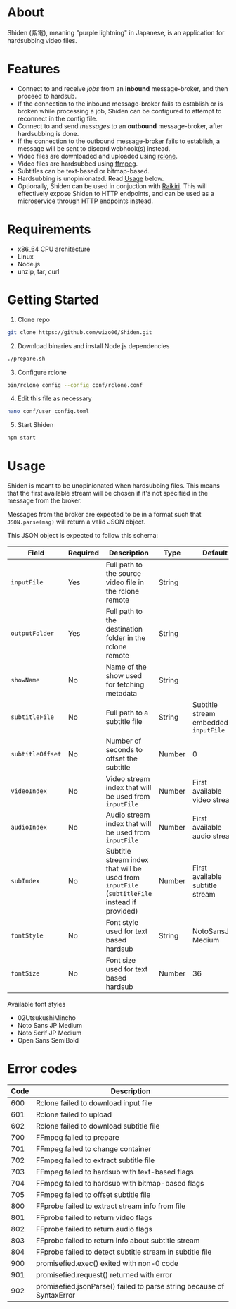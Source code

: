 # About
Shiden (紫電), meaning "purple lightning" in Japanese, is an application for hardsubbing video files. 

# Features
- Connect to and receive *jobs* from an **inbound** message-broker, and then proceed to hardsub.
- If the connection to the inbound message-broker fails to establish or is broken while processing a job, Shiden can be configured to attempt to reconnect in the config file.
- Connect to and send *messages* to an **outbound** message-broker, after hardsubbing is done.
- If the connection to the outbound message-broker fails to establish, a message will be sent to discord webhook(s) instead.
- Video files are downloaded and uploaded using [rclone](https://rclone.org/).
- Video files are hardsubbed using [ffmpeg](https://ffmpeg.org/).
- Subtitles can be text-based or bitmap-based.
- Hardsubbing is unopinionated. Read [Usage](#usage) below.
- Optionally, Shiden can be used in conjuction with [Raikiri](https://github.com/wizo06/Raikiri). This will effectively expose Shiden to HTTP endpoints, and can be used as a microservice through HTTP endpoints instead.

# Requirements
- x86_64 CPU architecture
- Linux
- Node.js
- unzip, tar, curl

# Getting Started

1. Clone repo
```bash
git clone https://github.com/wizo06/Shiden.git
```
2. Download binaries and install Node.js dependencies
```bash
./prepare.sh
```
3. Configure rclone
```bash
bin/rclone config --config conf/rclone.conf
```
4. Edit this file as necessary
```bash
nano conf/user_config.toml
```
5. Start Shiden
```bash
npm start
```

# Usage
Shiden is meant to be unopinionated when hardsubbing files. This means that the first available stream will be chosen if it's not specified in the message from the broker.

Messages from the broker are expected to be in a format such that `JSON.parse(msg)` will return a valid JSON object. 

This JSON object is expected to follow this schema:

Field | Required | Description | Type | Default
--- | --- | --- | --- | --- |
`inputFile` | Yes | Full path to the source video file in the rclone remote | String |
`outputFolder` | Yes | Full path to the destination folder in the rclone remote | String |
`showName` | No | Name of the show used for fetching metadata | String |
`subtitleFile` | No | Full path to a subtitle file | String | Subtitle stream embedded in `inputFile`
`subtitleOffset` | No | Number of seconds to offset the subtitle | Number | 0
`videoIndex` | No | Video stream index that will be used from `inputFile` | Number | First available video stream
`audioIndex` | No | Audio stream index that will be used from `inputFile` | Number | First available audio stream
`subIndex` | No | Subtitle stream index that will be used from `inputFile` (`subtitleFile` instead if provided) | Number | First available subtitle stream
`fontStyle` | No | Font style used for text based hardsub | String | NotoSansJP-Medium
`fontSize` | No | Font size used for text based hardsub | Number | 36

Available font styles
- 02UtsukushiMincho
- Noto Sans JP Medium
- Noto Serif JP Medium
- Open Sans SemiBold

# Error codes

| Code | Description |
| --- | --- |
| 600 | Rclone failed to download input file |
| 601 | Rclone failed to upload |
| 602 | Rclone failed to download subtitle file |
| 700 | FFmpeg failed to prepare |
| 701 | FFmpeg failed to change container |
| 702 | FFmpeg failed to extract subtitle file |
| 703 | FFmpeg failed to hardsub with text-based flags |
| 704 | FFmpeg failed to hardsub with bitmap-based flags |
| 705 | FFmpeg failed to offset subtitle file |
| 800 | FFprobe failed to extract stream info from file |
| 801 | FFprobe failed to return video flags |
| 802 | FFprobe failed to return audio flags |
| 803 | FFprobe failed to return info about subtitle stream |
| 804 | FFprobe failed to detect subtitle stream in subtitle file |
| 900 | promisefied.exec() exited with non-0 code |
| 901 | promisefied.request() returned with error |
| 902 | promisefied.jsonParse() failed to parse string because of SyntaxError |
